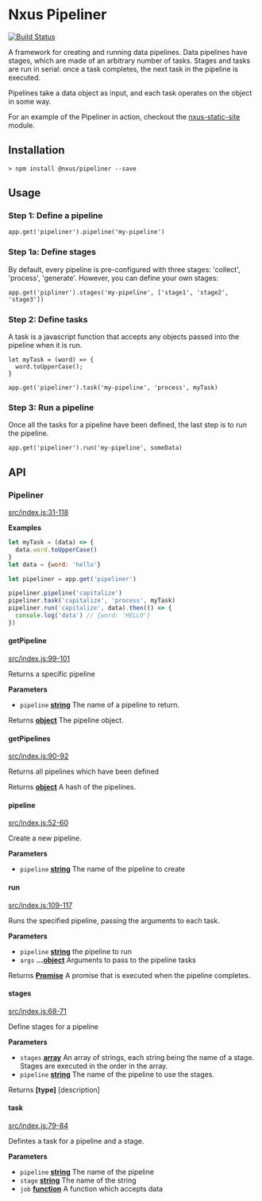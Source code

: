 # Nxus Pipeliner

[![Build Status](https://travis-ci.org/nxus/pipeliner.svg?branch=master)](https://travis-ci.org/nxus/pipeliner)

A framework for creating and running data pipelines.  Data pipelines have stages, which are made of an arbitrary number of tasks.  Stages and tasks are run in serial: once a task completes, the next task in the pipeline is executed.  

Pipelines take a data object as input, and each task operates on the object in some way.

For an example of the Pipeliner in action, checkout the [nxus-static-site](https://github.com/seabourne/nxus-static-site) module.

## Installation

    > npm install @nxus/pipeliner --save

## Usage

### Step 1: Define a pipeline

    app.get('pipeliner').pipeline('my-pipeline')

### Step 1a: Define stages

By default, every pipeline is pre-configured with three stages: 'collect', 'process', 'generate'.  However, you can define your own stages:

    app.get('pipliner').stages('my-pipeline', ['stage1', 'stage2', 'stage3'])

### Step 2: Define tasks

A task is a javascript function that accepts any objects passed into the pipeline when it is run.

    let myTask = (word) => {
      word.toUpperCase();
    }

    app.get('pipeliner').task('my-pipeline', 'process', myTask)

### Step 3: Run a pipeline

Once all the tasks for a pipeline have been defined, the last step is to run the pipeline.

    app.get('pipeliner').run('my-pipeline', someData)

## API

### Pipeliner

[src/index.js:31-118](https://github.com/nxus/pipeliner/blob/2d44942e9a11720e2588beee6d558a4c166b0b24/src/index.js#L31-L118 "Source code on GitHub")

**Examples**

```javascript
let myTask = (data) => {
  data.word.toUpperCase()
}
let data = {word: 'hello'}

let pipeliner = app.get('pipeliner')

pipeliner.pipeline('capitalize')
pipeliner.task('capitalize', 'process', myTask)
pipeliner.run('capitalize', data).then(() => {
  console.log('data') // {word: 'HELLO'}
})
```

#### getPipeline

[src/index.js:99-101](https://github.com/nxus/pipeliner/blob/2d44942e9a11720e2588beee6d558a4c166b0b24/src/index.js#L99-L101 "Source code on GitHub")

Returns a specific pipeline

**Parameters**

-   `pipeline` **[string](https://developer.mozilla.org/en-US/docs/Web/JavaScript/Reference/Global_Objects/String)** The name of a pipeline to return.

Returns **[object](https://developer.mozilla.org/en-US/docs/Web/JavaScript/Reference/Global_Objects/Object)** The pipeline object.

#### getPipelines

[src/index.js:90-92](https://github.com/nxus/pipeliner/blob/2d44942e9a11720e2588beee6d558a4c166b0b24/src/index.js#L90-L92 "Source code on GitHub")

Returns all pipelines which have been defined

Returns **[object](https://developer.mozilla.org/en-US/docs/Web/JavaScript/Reference/Global_Objects/Object)** A hash of the pipelines.

#### pipeline

[src/index.js:52-60](https://github.com/nxus/pipeliner/blob/2d44942e9a11720e2588beee6d558a4c166b0b24/src/index.js#L52-L60 "Source code on GitHub")

Create a new pipeline.

**Parameters**

-   `pipeline` **[string](https://developer.mozilla.org/en-US/docs/Web/JavaScript/Reference/Global_Objects/String)** The name of the pipeline to create

#### run

[src/index.js:109-117](https://github.com/nxus/pipeliner/blob/2d44942e9a11720e2588beee6d558a4c166b0b24/src/index.js#L109-L117 "Source code on GitHub")

Runs the specified pipeline, passing the arguments to each task.

**Parameters**

-   `pipeline` **[string](https://developer.mozilla.org/en-US/docs/Web/JavaScript/Reference/Global_Objects/String)** the pipeline to run
-   `args` **...[object](https://developer.mozilla.org/en-US/docs/Web/JavaScript/Reference/Global_Objects/Object)** Arguments to pass to the pipeline tasks

Returns **[Promise](https://developer.mozilla.org/en-US/docs/Web/JavaScript/Reference/Global_Objects/Promise)** A promise that is executed when the pipeline completes.

#### stages

[src/index.js:68-71](https://github.com/nxus/pipeliner/blob/2d44942e9a11720e2588beee6d558a4c166b0b24/src/index.js#L68-L71 "Source code on GitHub")

Define stages for a pipeline

**Parameters**

-   `stages` **[array](https://developer.mozilla.org/en-US/docs/Web/JavaScript/Reference/Global_Objects/Array)** An array of strings, each string being the name of a stage. Stages are executed in the order in the array.
-   `pipeline` **[string](https://developer.mozilla.org/en-US/docs/Web/JavaScript/Reference/Global_Objects/String)** The name of the pipeline to use the stages.

Returns **\[type]** [description]

#### task

[src/index.js:79-84](https://github.com/nxus/pipeliner/blob/2d44942e9a11720e2588beee6d558a4c166b0b24/src/index.js#L79-L84 "Source code on GitHub")

Defintes a task for a pipeline and a stage.

**Parameters**

-   `pipeline` **[string](https://developer.mozilla.org/en-US/docs/Web/JavaScript/Reference/Global_Objects/String)** The name of the pipeline
-   `stage` **[string](https://developer.mozilla.org/en-US/docs/Web/JavaScript/Reference/Global_Objects/String)** The name of the string
-   `job` **[function](https://developer.mozilla.org/en-US/docs/Web/JavaScript/Reference/Statements/function)** A function which accepts data
